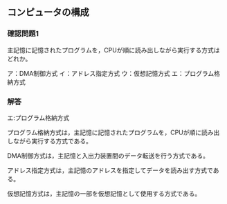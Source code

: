 ## コンピュータの構成

### 確認問題1

主記憶に記憶されたプログラムを，CPUが順に読み出しながら実行する方式はどれか。

ア：DMA制御方式
イ：アドレス指定方式
ウ：仮想記憶方式
エ：プログラム格納方式

### 解答

エ:プログラム格納方式

プログラム格納方式は，主記憶に記憶されたプログラムを，CPUが順に読み出しながら実行する方式である。

DMA制御方式は，主記憶と入出力装置間のデータ転送を行う方式である。

アドレス指定方式は，主記憶のアドレスを指定してデータを読み出す方式である。

仮想記憶方式は，主記憶の一部を仮想記憶として使用する方式である。